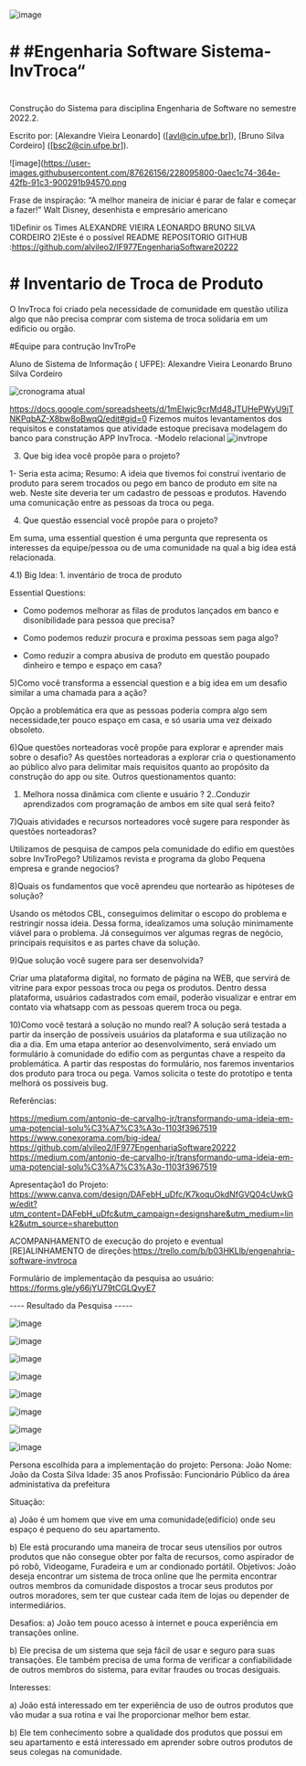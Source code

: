 #
![image](https://user-images.githubusercontent.com/87626156/228038541-31bdd451-abdc-4281-9a8a-5b453abfe452.png)
# # #Engenharia Software Sistema-InvTroca“
#

Construção do Sistema para disciplina Engenharia de Software no semestre 2022.2.

Escrito por: 
[Alexandre Vieira Leonardo] ([avl@cin.ufpe.br]),
[Bruno Silva Cordeiro] ([bsc2@cin.ufpe.br]).


![image](https://user-images.githubusercontent.com/87626156/228095800-0aec1c74-364e-42fb-91c3-900291b94570.png
 
Frase de inspiração: “A melhor maneira de iniciar é parar de falar e começar a fazer!”
Walt Disney, desenhista e empresário americano
  
1)Definir os Times
ALEXANDRE VIEIRA LEONARDO
BRUNO SILVA CORDEIRO
2)Este é o possível README
REPOSITORIO GITHUB :https://github.com/alvileo2/IF977EngenhariaSoftware20222

# # Inventario de Troca de Produto

O InvTroca foi criado 
 pela necessidade de comunidade  em questão utiliza algo que não precisa comprar com sistema de troca solidaria em  um edificio ou orgão.

#Equipe para contrução InvTroPe

Aluno de Sistema de Informação ( UFPE): Alexandre Vieira Leonardo
                                        Bruno Silva Cordeiro

![cronograma atual](https://user-images.githubusercontent.com/87626156/228056275-9408c830-2bc5-4b56-baf3-a554284ae380.png)

https://docs.google.com/spreadsheets/d/1mEIwjc9crMd48JTUHePWyU9jTNKPqbAZ-X8bw8oBwqQ/edit#gid=0
Fizemos muitos levantamentos dos requisitos e constatamos que atividade estoque precisava modelagem do banco para construção APP InvTroca.
-Modelo relacional
![invtrope](https://user-images.githubusercontent.com/87626156/228056032-4d7c394c-84b0-445d-8048-c431e45d5ed4.png)

3) ​Que big idea você propõe para o projeto?

1- Seria esta acima;
Resumo:
A ideia que tivemos foi construí iventario de produto para serem trocados ou pego em banco de produto em site na web. Neste site deveria ter um cadastro de pessoas e  produtos. Havendo uma comunicação entre as pessoas da troca ou pega.

4) Que questão essencial você propõe para o projeto?

Em suma, uma essential question é uma pergunta que representa os interesses da equipe/pessoa ou de uma comunidade na qual a big idea está relacionada.

4.1) Big Idea: 1. inventário de troca de produto 

Essential Questions:

- Como podemos melhorar as filas de produtos lançados em banco e disonibilidade  para pessoa que precisa?

- Como podemos reduzir procura e proxima pessoas sem paga algo?

- Como reduzir a compra abusiva de produto em questão poupado dinheiro e tempo e espaço em casa?


5)Como você transforma a essencial question e a big idea em um desafio similar a uma chamada para a ação?

Opção a problemática era que as pessoas poderia compra algo sem necessidade,ter pouco espaço em casa, e só usaria uma vez  deixado obsoleto.

6)Que questões norteadoras você propõe para explorar e aprender mais sobre o desafio?
As questões norteadoras a explorar cria o questionamento ao público alvo para delimitar mais requisitos quanto ao propósito da construção do app ou site. Outros questionamentos quanto:
1. Melhora nossa dinâmica com cliente e usuário ?
2..Conduzir aprendizados com programação de ambos em site qual será feito?

7)Quais atividades e recursos norteadores você sugere para responder às questões norteadoras?
 
 Utilizamos de pesquisa de campos pela comunidade do edifio em questões sobre InvTroPego?
 Utilizamos revista e programa da globo Pequena empresa e grande negocios?

8)Quais os fundamentos que você aprendeu que nortearão as hipóteses de solução?

Usando os métodos CBL, conseguimos delimitar o escopo do problema e restringir nossa ideia. Dessa forma, idealizamos uma solução minimamente viável para o problema. Já conseguimos ver algumas regras de negócio, principais requisitos e as partes chave da solução.

9)Que solução você sugere para ser desenvolvida?

Criar uma plataforma digital, no formato de página na WEB, que servirá de vitrine para expor pessoas  troca ou pega os produtos. Dentro dessa plataforma, usuários cadastrados com email, poderão visualizar e entrar em contato via whatsapp com as pessoas querem troca ou pega.

10)Como você testará a solução no mundo real?
A solução será testada a partir da inserção de possíveis usuários da plataforma e sua utilização no dia a dia. Em uma etapa anterior ao desenvolvimento, será enviado um formulário à comunidade do edifio com as perguntas chave a respeito da problemática. A partir das respostas do formulário, nos faremos inventarios dos produto para troca ou pega. Vamos solicita o teste do prototipo e tenta melhorá os possiveis bug.


Referências:

https://medium.com/antonio-de-carvalho-jr/transformando-uma-ideia-em-uma-potencial-solu%C3%A7%C3%A3o-1103f3967519
https://www.conexorama.com/big-idea/
https://github.com/alvileo2/IF977EngenhariaSoftware20222
https://medium.com/antonio-de-carvalho-jr/transformando-uma-ideia-em-uma-potencial-solu%C3%A7%C3%A3o-1103f3967519


Apresentação1 do Projeto: https://www.canva.com/design/DAFebH_uDfc/K7koquOkdNfGVQ04cUwkGw/edit?utm_content=DAFebH_uDfc&utm_campaign=designshare&utm_medium=link2&utm_source=sharebutton

ACOMPANHAMENTO de execução do projeto e eventual [RE]ALINHAMENTO de direções:https://trello.com/b/b03HKLlb/engenahria-software-invtroca

Formulário de implementação da pesquisa ao usuário: https://forms.gle/y66jYU79tCGLQvyE7

---- Resultado da Pesquisa -----

![image](https://user-images.githubusercontent.com/121324938/231005844-cff8d16f-e02f-4211-bb83-e0a414bacd38.png)

![image](https://user-images.githubusercontent.com/121324938/231005918-957fa1c8-b6ee-400a-b43f-6a58fbf644ac.png)

![image](https://user-images.githubusercontent.com/121324938/231006027-cae05938-9249-45ba-b5cb-bf6596e88514.png)

![image](https://user-images.githubusercontent.com/121324938/231006095-874b4661-65a8-4b8c-ae9d-e54e098457f0.png)

![image](https://user-images.githubusercontent.com/121324938/231006184-1c329ddd-2514-4a84-b480-3e9341aea42f.png)

![image](https://user-images.githubusercontent.com/121324938/231006526-7599f90e-9006-4c37-a2a9-d05beb207996.png)

![image](https://user-images.githubusercontent.com/121324938/231006635-424d0c18-31c4-49aa-91a0-1db640dff068.png)

![image](https://user-images.githubusercontent.com/121324938/231007086-86b0fd34-bc62-4a10-85a2-d07149444f3f.png)

Persona escolhida para a implementação do projeto: 
Persona: João
Nome: João da Costa Silva
Idade: 35 anos
Profissão: Funcionário Público da área administativa da prefeitura

Situação:

a) João é um homem que vive em uma comunidade(edifício) onde seu espaço é pequeno do seu apartamento. 

b) Ele está procurando uma maneira de trocar seus utensílios por outros produtos que não consegue obter por falta de recursos, como aspirador de pó robô, Videogame, Furadeira e um ar condionado portátil.
Objetivos: João deseja encontrar um sistema de troca online que lhe permita encontrar outros membros da comunidade dispostos a trocar seus produtos por outros moradores, sem ter que custear cada item de lojas ou depender de intermediários.

Desafios: 
a) João tem pouco acesso à internet e pouca experiência em transações online.

b) Ele precisa de um sistema que seja fácil de usar e seguro para suas transações. Ele também precisa de uma forma de verificar a confiabilidade de outros membros do sistema, para evitar fraudes ou trocas desiguais.

Interesses: 

a) João está interessado em ter experiência de uso de outros produtos que vão mudar a sua rotina e vai lhe proporcionar melhor bem estar. 

b) Ele tem conhecimento sobre a qualidade dos produtos que possui em seu apartamento e está interessado em aprender sobre outros produtos de seus colegas na comunidade.
